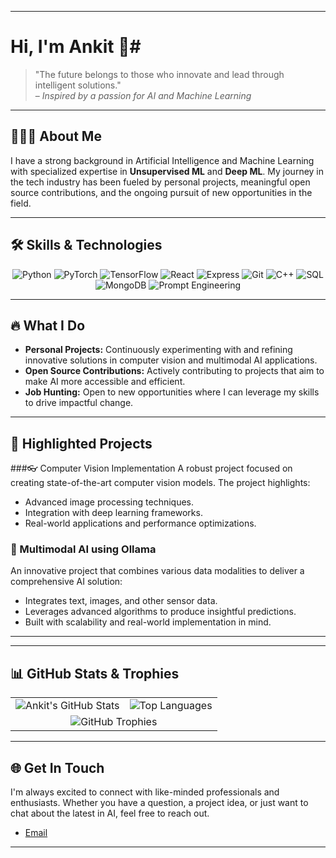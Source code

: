 
---

# Hi, I'm Ankit 👋#

> "The future belongs to those who innovate and lead through intelligent solutions."  
> – *Inspired by a passion for AI and Machine Learning*

---

## 👨🏻‍💻 About Me

I have a strong background in Artificial Intelligence and Machine Learning with specialized expertise in **Unsupervised ML** and **Deep ML**. My journey in the tech industry has been fueled by personal projects, meaningful open source contributions, and the ongoing pursuit of new opportunities in the field.

---
## 🛠️ Skills & Technologies

<div align="center">
  <img src="https://img.shields.io/badge/Python-3776AB?style=for-the-badge&logo=python&logoColor=white" alt="Python" />
  <img src="https://img.shields.io/badge/PyTorch-EE4C2C?style=for-the-badge&logo=pytorch&logoColor=white" alt="PyTorch" />
  <img src="https://img.shields.io/badge/TensorFlow-FF6F00?style=for-the-badge&logo=tensorflow&logoColor=white" alt="TensorFlow" />
  <img src="https://img.shields.io/badge/React-20232A?style=for-the-badge&logo=react&logoColor=61DAFB" alt="React" />
  <img src="https://img.shields.io/badge/Express-000000?style=for-the-badge&logo=express&logoColor=white" alt="Express" />
  <img src="https://img.shields.io/badge/Git-F05032?style=for-the-badge&logo=git&logoColor=white" alt="Git" />
  <img src="https://img.shields.io/badge/C++-00599C?style=for-the-badge&logo=c%2B%2B&logoColor=white" alt="C++" />
  <img src="https://img.shields.io/badge/SQL-4479A1?style=for-the-badge&logo=mysql&logoColor=white" alt="SQL" />
  <img src="https://img.shields.io/badge/MongoDB-4EA94B?style=for-the-badge&logo=mongodb&logoColor=white" alt="MongoDB" />
  <img src="https://img.shields.io/badge/Prompt%20Engineering-ff69b4?style=for-the-badge" alt="Prompt Engineering" />
</div>

---

## 🔥 What I Do

- **Personal Projects:** Continuously experimenting with and refining innovative solutions in computer vision and multimodal AI applications.
- **Open Source Contributions:** Actively contributing to projects that aim to make AI more accessible and efficient.
- **Job Hunting:** Open to new opportunities where I can leverage my skills to drive impactful change.

---

## 📂 Highlighted Projects

###👓 Computer Vision Implementation
A robust project focused on creating state-of-the-art computer vision models. The project highlights:
- Advanced image processing techniques.
- Integration with deep learning frameworks.
- Real-world applications and performance optimizations.

### 🤖 Multimodal AI using Ollama
An innovative project that combines various data modalities to deliver a comprehensive AI solution:
- Integrates text, images, and other sensor data.
- Leverages advanced algorithms to produce insightful predictions.
- Built with scalability and real-world implementation in mind.

---


---

## 📊 GitHub Stats & Trophies

<div align="center"> <table> <tr> <td align="center"> <!-- Replace `your-github-username` with your actual GitHub username --> <img src="https://github-readme-stats.vercel.app/api?username=ANKIT0017&show_icons=true&theme=tokyonight" alt="Ankit's GitHub Stats" /> </td> <td align="center"> <img src="https://github-readme-stats.vercel.app/api/top-langs/?username=ANKIT0017&layout=compact&theme=tokyonight" alt="Top Languages" /> </td> </tr> <tr> <td colspan="2" align="center"> <img src="https://github-profile-trophy.vercel.app/?username=ANKIT0017&theme=onedark" alt="GitHub Trophies" /> </td> </tr> </table> </div>

---

## 🌐 Get In Touch

I'm always excited to connect with like-minded professionals and enthusiasts. Whether you have a question, a project idea, or just want to chat about the latest in AI, feel free to reach out.

 
- [Email](mailto:ankitsuperku@gmail.com)

---
